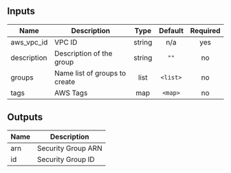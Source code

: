 ## Inputs

| Name | Description | Type | Default | Required |
|------|-------------|:----:|:-----:|:-----:|
| aws\_vpc\_id | VPC ID | string | n/a | yes |
| description | Description of the group | string | `""` | no |
| groups | Name list of groups to create | list | `<list>` | no |
| tags | AWS Tags | map | `<map>` | no |

## Outputs

| Name | Description |
|------|-------------|
| arn | Security Group ARN |
| id | Security Group ID |

